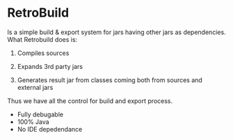 # RetroBuild

Is a simple build & export system for jars having other jars as dependencies. 
What Retrobuild does is:

1. Compiles sources

2. Expands 3rd party jars

3. Generates result jar from classes coming both from sources and external jars

Thus we have all the control for build and export process. 
* Fully debugable
* 100% Java
* No IDE depedendance
